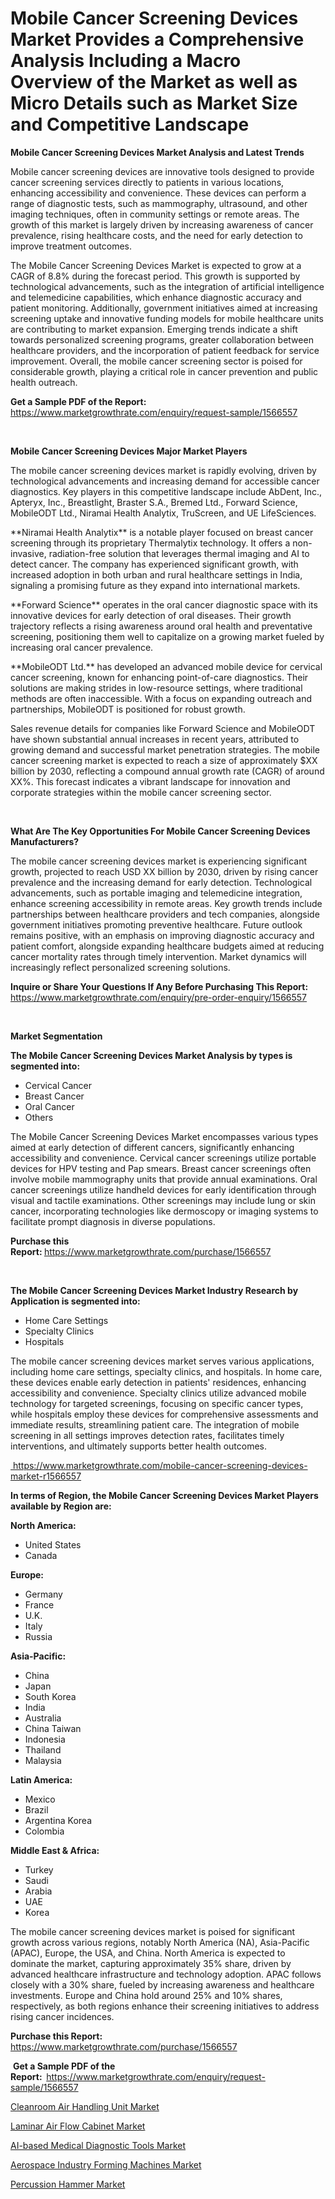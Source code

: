 <p><h1>Mobile Cancer Screening Devices Market Provides a Comprehensive Analysis Including a Macro Overview of the Market as well as Micro Details such as Market Size and Competitive Landscape</h1></p><p><strong>Mobile Cancer Screening Devices Market Analysis and Latest Trends</strong></p>
<p><p>Mobile cancer screening devices are innovative tools designed to provide cancer screening services directly to patients in various locations, enhancing accessibility and convenience. These devices can perform a range of diagnostic tests, such as mammography, ultrasound, and other imaging techniques, often in community settings or remote areas. The growth of this market is largely driven by increasing awareness of cancer prevalence, rising healthcare costs, and the need for early detection to improve treatment outcomes.</p><p>The Mobile Cancer Screening Devices Market is expected to grow at a CAGR of 8.8% during the forecast period. This growth is supported by technological advancements, such as the integration of artificial intelligence and telemedicine capabilities, which enhance diagnostic accuracy and patient monitoring. Additionally, government initiatives aimed at increasing screening uptake and innovative funding models for mobile healthcare units are contributing to market expansion. Emerging trends indicate a shift towards personalized screening programs, greater collaboration between healthcare providers, and the incorporation of patient feedback for service improvement. Overall, the mobile cancer screening sector is poised for considerable growth, playing a critical role in cancer prevention and public health outreach.</p></p>
<p><strong>Get a Sample PDF of the Report:&nbsp;</strong> <a href="https://www.marketgrowthrate.com/enquiry/request-sample/1566557">https://www.marketgrowthrate.com/enquiry/request-sample/1566557</a></p>
<p>&nbsp;</p>
<p><strong>Mobile Cancer Screening Devices Major Market Players</strong></p>
<p><p>The mobile cancer screening devices market is rapidly evolving, driven by technological advancements and increasing demand for accessible cancer diagnostics. Key players in this competitive landscape include AbDent, Inc., Apteryx, Inc., Breastlight, Braster S.A., Bremed Ltd., Forward Science, MobileODT Ltd., Niramai Health Analytix, TruScreen, and UE LifeSciences.</p><p>**Niramai Health Analytix** is a notable player focused on breast cancer screening through its proprietary Thermalytix technology. It offers a non-invasive, radiation-free solution that leverages thermal imaging and AI to detect cancer. The company has experienced significant growth, with increased adoption in both urban and rural healthcare settings in India, signaling a promising future as they expand into international markets.</p><p>**Forward Science** operates in the oral cancer diagnostic space with its innovative devices for early detection of oral diseases. Their growth trajectory reflects a rising awareness around oral health and preventative screening, positioning them well to capitalize on a growing market fueled by increasing oral cancer prevalence.</p><p>**MobileODT Ltd.** has developed an advanced mobile device for cervical cancer screening, known for enhancing point-of-care diagnostics. Their solutions are making strides in low-resource settings, where traditional methods are often inaccessible. With a focus on expanding outreach and partnerships, MobileODT is positioned for robust growth.</p><p>Sales revenue details for companies like Forward Science and MobileODT have shown substantial annual increases in recent years, attributed to growing demand and successful market penetration strategies. The mobile cancer screening market is expected to reach a size of approximately $XX billion by 2030, reflecting a compound annual growth rate (CAGR) of around XX%. This forecast indicates a vibrant landscape for innovation and corporate strategies within the mobile cancer screening sector.</p></p>
<p>&nbsp;</p>
<p><strong>What Are The Key Opportunities For Mobile Cancer Screening Devices Manufacturers?</strong></p>
<p><p>The mobile cancer screening devices market is experiencing significant growth, projected to reach USD XX billion by 2030, driven by rising cancer prevalence and the increasing demand for early detection. Technological advancements, such as portable imaging and telemedicine integration, enhance screening accessibility in remote areas. Key growth trends include partnerships between healthcare providers and tech companies, alongside government initiatives promoting preventive healthcare. Future outlook remains positive, with an emphasis on improving diagnostic accuracy and patient comfort, alongside expanding healthcare budgets aimed at reducing cancer mortality rates through timely intervention. Market dynamics will increasingly reflect personalized screening solutions.</p></p>
<p><strong>Inquire or Share Your Questions If Any Before Purchasing This Report:</strong> <a href="https://www.marketgrowthrate.com/enquiry/pre-order-enquiry/1566557">https://www.marketgrowthrate.com/enquiry/pre-order-enquiry/1566557</a></p>
<p>&nbsp;</p>
<p><strong>Market Segmentation</strong></p>
<p><strong>The Mobile Cancer Screening Devices Market Analysis by types is segmented into:</strong></p>
<p><ul><li>Cervical Cancer</li><li>Breast Cancer</li><li>Oral Cancer</li><li>Others</li></ul></p>
<p><p>The Mobile Cancer Screening Devices Market encompasses various types aimed at early detection of different cancers, significantly enhancing accessibility and convenience. Cervical cancer screenings utilize portable devices for HPV testing and Pap smears. Breast cancer screenings often involve mobile mammography units that provide annual examinations. Oral cancer screenings utilize handheld devices for early identification through visual and tactile examinations. Other screenings may include lung or skin cancer, incorporating technologies like dermoscopy or imaging systems to facilitate prompt diagnosis in diverse populations.</p></p>
<p><strong>Purchase this Report:&nbsp;</strong><a href="https://www.marketgrowthrate.com/purchase/1566557">https://www.marketgrowthrate.com/purchase/1566557</a></p>
<p>&nbsp;</p>
<p><strong>The Mobile Cancer Screening Devices Market Industry Research by Application is segmented into:</strong></p>
<p><ul><li>Home Care Settings</li><li>Specialty Clinics</li><li>Hospitals</li></ul></p>
<p><p>The mobile cancer screening devices market serves various applications, including home care settings, specialty clinics, and hospitals. In home care, these devices enable early detection in patients' residences, enhancing accessibility and convenience. Specialty clinics utilize advanced mobile technology for targeted screenings, focusing on specific cancer types, while hospitals employ these devices for comprehensive assessments and immediate results, streamlining patient care. The integration of mobile screening in all settings improves detection rates, facilitates timely interventions, and ultimately supports better health outcomes.</p></p>
<p><a href="https://www.marketgrowthrate.com/mobile-cancer-screening-devices-market-r1566557">&nbsp;https://www.marketgrowthrate.com/mobile-cancer-screening-devices-market-r1566557</a></p>
<p><strong>In terms of Region, the Mobile Cancer Screening Devices Market Players available by Region are:</strong></p>
<p>
    <p> <strong> North America: </strong>
        <ul>
            <li>United States</li>
            <li>Canada</li>
        </ul>
        </p> 
    <p> <strong> Europe: </strong>
        <ul>
            <li>Germany</li>
            <li>France</li>
            <li>U.K.</li>
            <li>Italy</li>
            <li>Russia</li>
        </ul>
        </p> 
    <p> <strong> Asia-Pacific: </strong>
        <ul>
            <li>China</li>
            <li>Japan</li>
            <li>South Korea</li>
            <li>India</li>
            <li>Australia</li>
            <li>China Taiwan</li>
            <li>Indonesia</li>
            <li>Thailand</li>
            <li>Malaysia</li>
        </ul>
        </p> 
    <p> <strong> Latin America: </strong>
        <ul>
            <li>Mexico</li>
            <li>Brazil</li>
            <li>Argentina Korea</li>
            <li>Colombia</li>
        </ul>
        </p> 
    <p> <strong> Middle East & Africa: </strong>
        <ul>
            <li>Turkey</li>
            <li>Saudi</li>
            <li>Arabia</li>
            <li>UAE</li>
            <li>Korea</li>
        </ul>
    </p>
    </p>
<p><p>The mobile cancer screening devices market is poised for significant growth across various regions, notably North America (NA), Asia-Pacific (APAC), Europe, the USA, and China. North America is expected to dominate the market, capturing approximately 35% share, driven by advanced healthcare infrastructure and technology adoption. APAC follows closely with a 30% share, fueled by increasing awareness and healthcare investments. Europe and China hold around 25% and 10% shares, respectively, as both regions enhance their screening initiatives to address rising cancer incidences.</p></p>
<p><strong>Purchase this Report: </strong><a href="https://www.marketgrowthrate.com/purchase/1566557">https://www.marketgrowthrate.com/purchase/1566557</a></p>
<p>&nbsp;<strong>Get a Sample PDF of the Report:&nbsp;&nbsp;</strong><a href="https://www.marketgrowthrate.com/enquiry/request-sample/1566557">https://www.marketgrowthrate.com/enquiry/request-sample/1566557</a></p>
<p><strong></strong></p>
<p><p><a href="https://issuu.com/reportprime-2/docs/cleanroom-air-handling-unit-market-_15fc1c796857a8">Cleanroom Air Handling Unit Market</a></p><p><a href="https://issuu.com/reportprime-2/docs/laminar-air-flow-cabinet-market-siz_80751661ed4e3f">Laminar Air Flow Cabinet Market</a></p><p><a href="https://github.com/mahnoor2003/Market-Research-Report-List-6/blob/main/ai-based-medical-diagnostic-tools-market.md">AI-based Medical Diagnostic Tools Market</a></p><p><a href="https://medium.com/@ikahanika44_81061/aerospace-industry-forming-machines-market-share-size-trends-industry-analysis-report-by-type-ea7d337c3042?postPublishedType=repub">Aerospace Industry Forming Machines Market</a></p><p><a href="https://www.linkedin.com/pulse/global-percussion-hammer-market-trends-forecasts-strategic-bdqhe?trackingId=frTwCL1HTG%2BT6A%2FRpufI9A%3D%3D">Percussion Hammer Market</a></p></p>